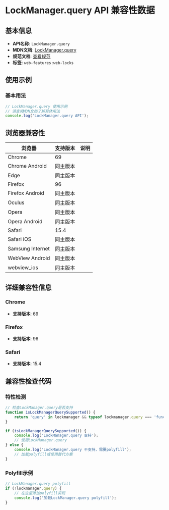 # LockManager.query API 兼容性数据

## 基本信息

- **API名称**: `LockManager.query`
- **MDN文档**: [LockManager.query](https://developer.mozilla.org/docs/Web/API/LockManager/query)
- **规范文档**: [查看规范](https://w3c.github.io/web-locks/#api-lock-manager-query)
- **标签**: `web-features:web-locks`

## 使用示例

### 基本用法

```javascript
// LockManager.query 使用示例
// 请查阅MDN文档了解具体用法
console.log('LockManager.query API');
```

## 浏览器兼容性

| 浏览器 | 支持版本 | 说明 |
|--------|----------|------|
| Chrome | 69 |  |
| Chrome Android | 同主版本 |  |
| Edge | 同主版本 |  |
| Firefox | 96 |  |
| Firefox Android | 同主版本 |  |
| Oculus | 同主版本 |  |
| Opera | 同主版本 |  |
| Opera Android | 同主版本 |  |
| Safari | 15.4 |  |
| Safari iOS | 同主版本 |  |
| Samsung Internet | 同主版本 |  |
| WebView Android | 同主版本 |  |
| webview_ios | 同主版本 |  |

## 详细兼容性信息

### Chrome

- **支持版本**: 69

### Firefox

- **支持版本**: 96

### Safari

- **支持版本**: 15.4

## 兼容性检查代码

### 特性检测

```javascript
// 检查LockManager.query是否支持
function isLockManagerQuerySupported() {
    return 'query' in lockmanager && typeof lockmanager.query === 'function';
}

if (isLockManagerQuerySupported()) {
    console.log('LockManager.query 支持');
    // 使用LockManager.query
} else {
    console.log('LockManager.query 不支持，需要polyfill');
    // 加载polyfill或使用替代方案
}
```

### Polyfill示例

```javascript
// LockManager.query polyfill
if (!lockmanager.query) {
    // 在这里添加polyfill实现
    console.log('加载LockManager.query polyfill');
}
```

